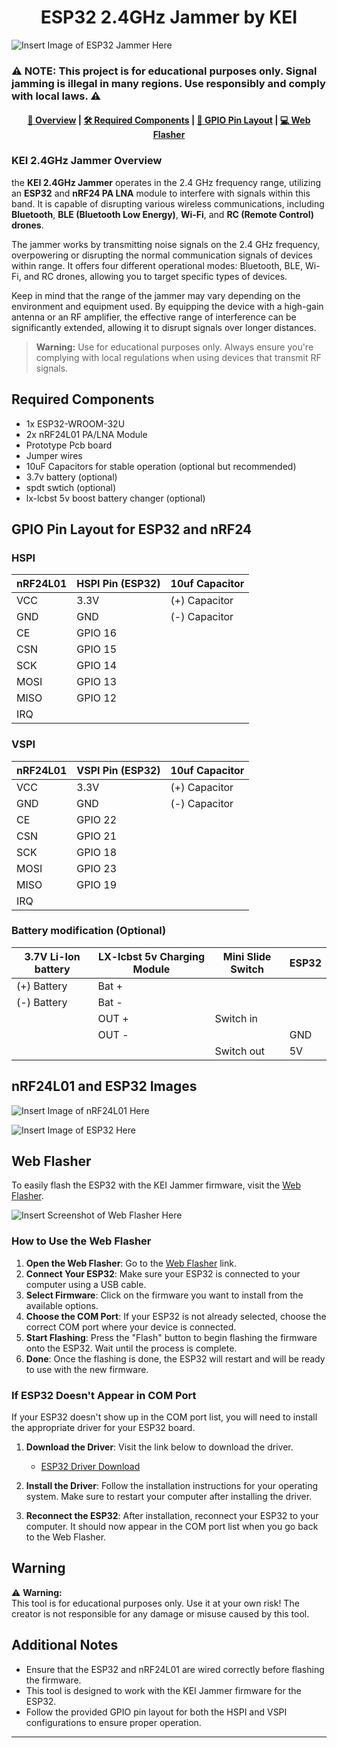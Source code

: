 <h1 align="center">ESP32 2.4GHz Jammer by KEI</h1>

![Insert Image of ESP32 Jammer Here](https://github.com/KEI4251/ESP32-Jammer-/blob/files/imgs/esp32%20jammer.jpg)

### ⚠️ NOTE: This project is for **educational purposes only**. Signal jamming is **illegal** in many regions. Use responsibly and comply with local laws. ⚠️

<h4 align="center">
  <a href="https://github.com/KEI4251/ESP32-Jammer-/blob/main/README.md#kei-24ghz-jammer-overview">📌 Overview</a>
    <span> | </span>
  <a href="https://github.com/KEI4251/ESP32-Jammer-/blob/main/README.md#required-components">🛠️ Required Components</a>
    <span> | </span>
  <a href="https://github.com/KEI4251/ESP32-Jammer-/blob/main/README.md#gpio-pin-layout-for-esp32-and-nrf24">🔌 GPIO Pin Layout</a>
    <span> | </span>
  <a href="https://github.com/KEI4251/ESP32-Jammer-/blob/main/README.md#web-flasher">💻 Web Flasher</a>
</h4>

### KEI 2.4GHz Jammer Overview
the **KEI 2.4GHz Jammer** operates in the 2.4 GHz frequency range, utilizing an **ESP32** and **nRF24 PA LNA** module to interfere with signals within this band. It is capable of disrupting various wireless communications, including **Bluetooth**, **BLE (Bluetooth Low Energy)**, **Wi-Fi**, and **RC (Remote Control) drones**.

The jammer works by transmitting noise signals on the 2.4 GHz frequency, overpowering or disrupting the normal communication signals of devices within range. It offers four different operational modes: Bluetooth, BLE, Wi-Fi, and RC drones, allowing you to target specific types of devices.

Keep in mind that the range of the jammer may vary depending on the environment and equipment used. By equipping the device with a high-gain antenna or an RF amplifier, the effective range of interference can be significantly extended, allowing it to disrupt signals over longer distances.

> **Warning:** Use for educational purposes only. Always ensure you're complying with local regulations when using devices that transmit RF signals.

## Required Components

- 1x ESP32-WROOM-32U
- 2x nRF24L01 PA/LNA Module
- Prototype Pcb board
- Jumper wires
- 10uF Capacitors for stable operation (optional but recommended)
- 3.7v battery (optional)
- spdt swtich (optional)
- lx-lcbst 5v boost battery changer (optional)

## GPIO Pin Layout for ESP32 and nRF24

### HSPI
| nRF24L01 | HSPI Pin (ESP32) | 10uf Capacitor |
|----------|------------------|-----------------|
| VCC      | 3.3V             | (+) Capacitor  |
| GND      | GND              | (-) Capacitor  |
| CE       | GPIO 16          |                 |
| CSN      | GPIO 15          |                 |
| SCK      | GPIO 14          |                 |
| MOSI     | GPIO 13          |                 |
| MISO     | GPIO 12          |                 |
| IRQ      |                  |                 |

### VSPI
| nRF24L01 | VSPI Pin (ESP32) | 10uf Capacitor |
|----------|------------------|-----------------|
| VCC      | 3.3V             | (+) Capacitor  |
| GND      | GND              | (-) Capacitor  |
| CE       | GPIO 22          |                 |
| CSN      | GPIO 21          |                 |
| SCK      | GPIO 18          |                 |
| MOSI     | GPIO 23          |                 |
| MISO     | GPIO 19          |                 |
| IRQ      |                  |                 |

### Battery modification (Optional)
| 3.7V Li-Ion battery | LX-lcbst 5v Charging Module | Mini Slide Switch | ESP32 |
|---------------------|-----------------------------|-------------------|-------|
| (+) Battery         | Bat +                       |                   |       |
| (-) Battery         | Bat -                       |                   |       |
|                     | OUT +                       | Switch in         |       |
|                     | OUT -                       |                   |  GND  |
|                     |                             | Switch out        |  5V  |
## nRF24L01 and ESP32 Images

![Insert Image of nRF24L01 Here](https://github.com/KEI4251/ESP32-Jammer-/blob/files/imgs/nRF24L01%20pin%20out.png)

![Insert Image of ESP32 Here](https://github.com/KEI4251/ESP32-Jammer-/blob/files/imgs/esp32%20wroom32%20u%20picture.jpeg)

## Web Flasher

To easily flash the ESP32 with the KEI Jammer firmware, visit the [Web Flasher](https://kei4251.github.io/ESP32-Jammer-/).

![Insert Screenshot of Web Flasher Here](https://github.com/KEI4251/ESP32-Jammer-/blob/files/imgs/WEBFLASHER.png)

### How to Use the Web Flasher

1. **Open the Web Flasher**: Go to the [Web Flasher](https://kei4251.github.io/ESP32-Jammer-/) link.
2. **Connect Your ESP32**: Make sure your ESP32 is connected to your computer using a USB cable.
3. **Select Firmware**: Click on the firmware you want to install from the available options.
4. **Choose the COM Port**: If your ESP32 is not already selected, choose the correct COM port where your device is connected.
5. **Start Flashing**: Press the "Flash" button to begin flashing the firmware onto the ESP32. Wait until the process is complete.
6. **Done**: Once the flashing is done, the ESP32 will restart and will be ready to use with the new firmware.

### If ESP32 Doesn't Appear in COM Port

If your ESP32 doesn't show up in the COM port list, you will need to install the appropriate driver for your ESP32 board. 

1. **Download the Driver**: Visit the link below to download the driver.
   - [ESP32 Driver Download](insert-your-link-here)
   
2. **Install the Driver**: Follow the installation instructions for your operating system. Make sure to restart your computer after installing the driver.

3. **Reconnect the ESP32**: After installation, reconnect your ESP32 to your computer. It should now appear in the COM port list when you go back to the Web Flasher.

## Warning

⚠️ **Warning:**  
This tool is for educational purposes only. Use it at your own risk! The creator is not responsible for any damage or misuse caused by this tool.

## Additional Notes

- Ensure that the ESP32 and nRF24L01 are wired correctly before flashing the firmware.
- This tool is designed to work with the KEI Jammer firmware for the ESP32.
- Follow the provided GPIO pin layout for both the HSPI and VSPI configurations to ensure proper operation.

---
